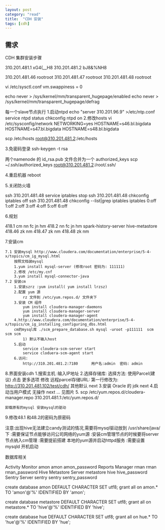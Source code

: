 ```yaml
---
layout: post
category: "read"
title:  "CDH 安装"
tags: [cdh]
---
```


## 需求
CDH 集群安装步骤

310.201.481.1 xG4(__H8
310.201.481.2 bJ8&%NH8

310.201.481.46 rootroot
310.201.481.47 rootroot
310.201.481.48 rootroot


vi /etc/sysctl.conf
vm.swappiness = 0

echo never > /sys/kernel/mm/transparent_hugepage/enabled
echo never > /sys/kernel/mm/transparent_hugepage/defrag

每一个slave节点执行
1.启动ntpd
echo "server 310.201.96.9" >/etc/ntp.conf
service ntpd status
chkconfig ntpd on
2.修改hosts
vi /etc/sysconfig/network
NETWORKING=yes
HOSTNAME=s46.bl.bigdata
HOSTNAME=s47.bl.bigdata
HOSTNAME=s48.bl.bigdata

scp /etc/hosts root@310.201.481.2:/etc/hosts



3.免密码登录
ssh-keygen -t rsa

两个namenode 的 id_rsa.pub 文件合并为一个 authorized_keys
scp ~/.ssh/authorized_keys root@310.201.481.2:/root/.ssh/

4.重启机器
reboot

5.关闭防火墙

ssh 310.201.481.48 service iptables stop
ssh 310.201.481.48 chkconfig iptables off
ssh 310.201.481.48 chkconfig --list|grep iptables
iptables        0:off   1:off   2:off   3:off   4:off   5:off   6:off


6.规划

418.1	cm nn fc jn hm
418.2	nn fc jn hm spark-history-server hive-metastore
418.46	zk nm
418.47	zk nm
418.48	zk nm


7.安装cm

	7.1 安装mysql http://www.cloudera.com/documentation/enterprise/5-4-x/topics/cm_ig_mysql.html
		按照文档装mysql
		1.yum install mysql-server (修改root 密码为: 111111)
		2.修改 /etc/my.cnf
		3.yum install mysql-connector-java
	7.2 安装cm
		1.安装szrz :yum install( yum install lrzsz)
		2.配置 yum 源
			rz 文件到 /etc/yum.repos.d/ 文件夹下
		3.安装 CM 组件
			yum install cloudera-manager-daemons
			yum install cloudera-manager-server 
			yum install cloudera-manager-agent  	
		4.http://www.cloudera.com/documentation/enterprise/5-4-x/topics/cm_ig_installing_configuring_dbs.html
		cm的mysql库 ./scm_prepare_database.sh mysql -uroot -p111111  scm scm scm
			1) 默认不输入host
		5.启动
			service cloudera-scm-server start
			service cloduera-scm-agent start
		6.访问:
			http://310.201.481.2:7180      用户名:admin  密码: admin
8.界面安装cdh
	1.搜索主机 :输入IP地址
	2.选择存储库: 
		选择方法: 使用Parcel(建议) 点击 更多选项
			  修改 远程parcel存储URL: 第一行修改为:
			  http://310.201.481.102/test/cdh/
			  其他默认        next
	3.安装 Oracle 的 jdk	          next
	4.启动当用户模式	无操作    next
	...
	见图片
	5. scp /etc/yum.repos.d/cloudera-manager.repo 310.201.481.1:/etc/yum.repos.d/
				

	卸载原有的mysql 安装mysql的驱动


9.修改48.1 和48.2的密码为原密码



注意:出现hive无法建立candy测试的情况,需要将mysql驱动放到 /usr/share/java/ 下
    :需要保证节点能够访问公司网络的yum源
    :安装cm管理节点的时候要将server节点纳入cm管理
    :需要提前搭建 本地的yum源并启动httpd服务
    :需要设置 mysqld 开机启动




数据库相关

Activity Monitor	amon	amon	amon_password
Reports Manager	rman	rman	rman_password
Hive Metastore Server	metastore	hive	hive_password
Sentry Server	sentry	sentry	sentry_password


create database amon DEFAULT CHARACTER SET utf8;
grant all on amon.* TO 'amon'@'%' IDENTIFIED BY 'amon';


create database metastore DEFAULT CHARACTER SET utf8;
grant all on metastore.* TO 'hive'@'%' IDENTIFIED BY 'hive';


create database hue DEFAULT CHARACTER SET utf8;
grant all on hue.* TO 'hue'@'%' IDENTIFIED BY 'hue';


